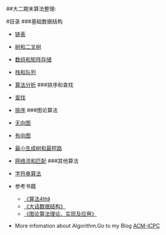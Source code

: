 ##大二期末算法整理:

#目录
###基础数据结构
- [链表](./基础数据结构/链表.md)
- [树和二叉树](./基础数据结构/树和二叉树.md)
- [数组和矩阵存储](./基础数据结构/数组和矩阵存储.md)
- [栈和队列](./基础数据结构/栈和队列.md)
- [算法分析](./基础数据结构/算法分析.md)
###排序和查找
- [查找](./排序和查找/查找.md)
- [排序](./排序和查找/排序.md)
###图论算法
- [无向图](./图论算法/无向图.md)
- [有向图](./图论算法/有向图.md)
- [最小生成树和最短路](./图论算法/最小生成树和最短路.md)
- [网络流和匹配](./图论算法/网络流和匹配.md)
###其他算法
- [字符串算法](./其他算法/字符串算法.md)

- 参考书籍
  - [《算法4th》](https://book.douban.com/subject/10432347/)
  - [《大话数据结构》](https://book.douban.com/subject/6424904/)
  - [《图论算法理论、实现及应用》](https://book.douban.com/subject/5947473/)
- More infomation about Algorithm.Go to my Blog [ACM-ICPC](http://blog.csdn.net/zlqdhrdhrdhr "")
